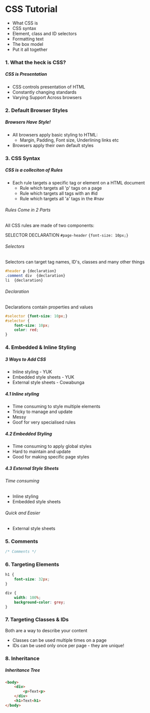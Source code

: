 # CSS Tutorial

- What CSS is
- CSS syntax
- Element, class and ID selectors
- Formatting text
- The box model
- Put it all together

### 1. What the heck is CSS?

##### CSS is Presentation

- CSS controls presentation of HTML
- Constantly changing standards
- Varying Support Across browsers

### 2. Default Browser Styles

##### Browsers Have Style!

- All browsers apply basic styling to HTML: 
    - Margin, Padding, Font size, Underlining links etc
- Browsers apply their own default styles

### 3. CSS Syntax

##### CSS is a colleciton of Rules

- Each rule targets a specific tag or element on a HTML document
    - Rule which targets all 'p' tags on a page
    - Rule which targets all tags with an #id
    - Rule which targets all 'a' tags in the #nav

###### Rules Come in 2 Parts

All CSS rules are made of two components:

SELECTOR        DECLARATION
`#page-header`  `{font-size: 10px;}`

###### Selectors

Selectors can target tag names, ID's, classes and many other things

```css
#header p {declaration}
.comment div  {declaration}
li  {declaration}
```

###### Declaration

Declarations contain properties and values

```css
#selector {font-size: 10px;}
#selector {
    font-size: 10px;
    color: red;
}
```
### 4. Embedded & Inline Styling

##### 3 Ways to Add CSS

- Inline styling - YUK
- Embedded style sheets - YUK
- External style sheets - Cowabunga

##### 4.1 Inline styling

- Time consuming to style multiple elements
- Tricky to manage and update
- Messy
- Goof for very specialised rules

##### 4.2 Embedded Styling

- Time consuming to apply global styles
- Hard to maintain and update
- Good for making specific page styles

##### 4.3 External Style Sheets

###### Time consuming
- Inline styling
- Embedded style sheets

###### Quick and Easier
- External style sheets

### 5. Comments

```css
/* Comments */
```

### 6. Targeting Elements

```css
h1 {
    font-size: 32px;
}

div {
    width: 100%;
    background-color: grey;
}
```

### 7. Targeting Classes & IDs

Both are a way to describe your content

- Classes can be used multiple times on a page
- IDs can be used only once per page - they are unique!

### 8. Inheritance

##### Inheritance Tree

```html
<body>
    <div>
        <p>Text<p>
    </div>
    <h1>Text<h1>
</body>
```


